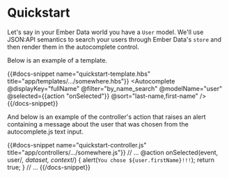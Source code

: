 # Quickstart

Let's say in your Ember Data world you have a `User` model. We'll use JSON:API semantics to
search your users through Ember Data's `store` and then render them in the autocomplete control.

Below is an example of a template.

{{#docs-snippet name="quickstart-template.hbs" title="app/templates/.../somewhere.hbs"}}
<Autocomplete
@displayKey="fullName"
@filter="by_name_search"
@modelName="user"
@selected={{action "onSelected"}}
@sort="last-name,first-name"
/>
{{/docs-snippet}}

And below is an example of the controller's action that raises an alert containing a message
about the user that was chosen from the autocomplete.js text input.

{{#docs-snippet name="quickstart-controller.js" title="app/controllers/.../somewhere.js"}}
// ...
@action onSelected(event, user/_, dataset, context_/) {
alert(`You chose ${user.firstName}!!!`);
return true;
}
// ...
{{/docs-snippet}}
